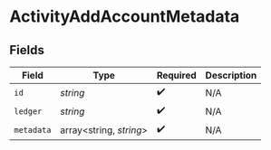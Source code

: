 # ActivityAddAccountMetadata


## Fields

| Field                   | Type                    | Required                | Description             |
| ----------------------- | ----------------------- | ----------------------- | ----------------------- |
| `id`                    | *string*                | :heavy_check_mark:      | N/A                     |
| `ledger`                | *string*                | :heavy_check_mark:      | N/A                     |
| `metadata`              | array<string, *string*> | :heavy_check_mark:      | N/A                     |